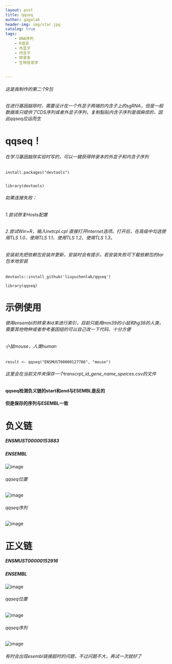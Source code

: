 ```yaml
---
layout: post
title: qqseq
author: gagalab
header-img: img/star.jpg
catalog: true
tags:
    - DNA序列
    - R语言
    - 外显子
    - 内含子
    - 转录本
    - 生物信息学
    
    
---
```

###### 这是我制作的第二个R包
###### 在进行基因敲除时，需要设计在一个外显子两端的内含子上的sgRNA，但是一般数据库只提供了CDS序列或者外显子序列，复制黏贴内含子序列是很麻烦的，因此qqseq应运而生


# qqseq！ 
###### 在学习基因敲除实验时写的，可以一键获得转录本的外显子和内含子序列
```
install.packages("devtools")


library(devtools)  
```

###### 如果连接失败：  
###### 1.尝试修复Hosts配置  
###### 2.尝试Win+R，输入inetcpl.cpl 直接打开Internet选项。打开后，在高级中勾选使用TLS 1.0、使用TLS 1.1、使用TLS 1.2、使用TLS 1.3。
###### 安装前先把依赖包安装并更新，安装时会有提示，若安装失败可下载依赖包的tar包本地安装

```
devtools::install_github('liuyuchenlab/qqseq')  

library(qqseq) 

```
# 示例使用
###### 使用ensembl的转录本id来进行索引，目前只能用mm39的小鼠和hg38的人类，需要其他物种或者参考基因组的可以自己改一下代码，十分方便
###### 小鼠mouse，人类human

```
result <- qqseq("ENSMUST00000127786", "mouse")

```
###### 这里会在当前文件夹保存一个transcrpt_id_gene_name_speices.csv的文件
#### qqseq检测负义链的start和end与ESEMBL是反的
#### 但是保存的序列与ESEMBL一致


# 负义链
##### ENSMUST00000153883
##### ENSEMBL
![image](https://github.com/user-attachments/assets/c76753ae-77bd-4c38-9ce4-8357c6bdc872)


###### qqseq位置
![image](https://github.com/user-attachments/assets/f88d7fe3-5ff9-4e93-88bb-c69ddd40d819)


###### qqseq序列
![image](https://github.com/user-attachments/assets/5d917bce-7129-4b3f-aea4-553627fa1e4e)



# 正义链
##### ENSMUST00000152916
##### ENSEMBL
![image](https://github.com/user-attachments/assets/5533702a-b1b0-485c-a4a2-24373c6a64e3)


###### qqseq位置
![image](https://github.com/user-attachments/assets/602a0a03-f713-4ef9-84ed-86fe07f4f21a)


###### qqseq序列
![image](https://github.com/user-attachments/assets/52d9af0b-53b8-4cab-9a1d-6386be75816b)



###### 有时会出现esembl链接超时的问题，不过问题不大，再试一次就好了
